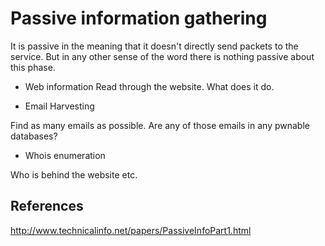 # Passive information gathering

It is passive in the meaning that it doesn't directly send packets to the service. But in any other sense of the word there is nothing passive about this phase.


 - Web information
Read through the website. What does it do.

 - Email Harvesting

Find as many emails as possible. Are any of those emails in any pwnable databases?

 - Whois enumeration

Who is behind the website etc.

## References
http://www.technicalinfo.net/papers/PassiveInfoPart1.html